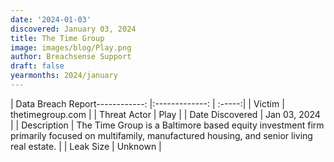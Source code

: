 ```yaml
---
date: '2024-01-03'
discovered: January 03, 2024
title: The Time Group
image: images/blog/Play.png
author: Breachsense Support
draft: false
yearmonths: 2024/january
---
```


| Data Breach Report------------:     |:-------------:    | :-----:|
| Victim      | thetimegroup.com      | 
| Threat Actor      | Play      | 
| Date Discovered      | Jan 03, 2024      | 
| Description      | The Time Group is a Baltimore based equity investment firm primarily focused on multifamily, manufactured housing, and senior living real estate.      | 
| Leak Size      | Unknown      | 

